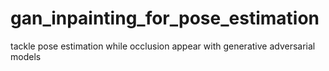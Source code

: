 # gan_inpainting_for_pose_estimation
tackle pose estimation while occlusion appear with generative adversarial models
